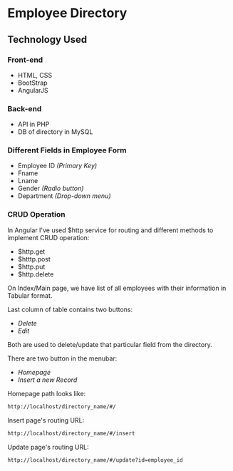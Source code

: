 # Employee Directory
## Technology Used

### Front-end
  * HTML, CSS
  * BootStrap
  * AngularJS
  
### Back-end
  * API in PHP
  * DB of directory in MySQL

### Different Fields in Employee Form
* Employee ID *(Primary Key)*
* Fname
* Lname
* Gender *(Radio button)*
* Department *(Drop-down menu)*


### CRUD Operation
In Angular I've used $http service for routing and different methods to implement CRUD operation:
* $http.get
* $htttp.post
* $http.put
* $http.delete

On Index/Main page, we have list of all employees with their information in Tabular format. 

Last column of table contains two buttons: 
* *Delete*
* *Edit*

Both are used to delete/update that particular field from the directory.

There are two button in the menubar: 
 * *Homepage*
 * *Insert a new Record*
 
Homepage path looks like:
```sh
http://localhost/directory_name/#/
```


Insert page's routing URL:
```sh
http://localhost/directory_name/#/insert
```
Update page's routing URL:
```sh
http://localhost/directory_name/#/update?id=employee_id
```


